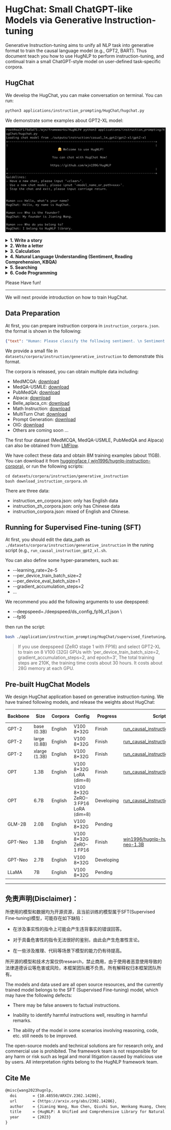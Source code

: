 # HugChat: Small ChatGPT-like Models via Generative Instruction-tuning

Generative Instruction-tuning aims to unify all NLP task into generative format to train the causal language model (e.g., GPT2, BART).
Thus document teach you how to use HugNLP to perform instruction-tuning, and continual train a small ChatGPT-style model on user-defined task-specific corpora.

## HugChat

We develop the HugChat, you can make conversation on terminal. You can run:
```bash
python3 applications/instruction_prompting/HugChat/hugchat.py
```

We demonstrate some examples about GPT2-XL model:


![image](../../images/hugchat_hello.jpg)

<details><summary><b>1. Write a story</b></summary>

![image](../../images/hugchat_story.jpg)

</details>

<details><summary><b>2. Write a letter</b></summary>

![image](../../images/hugchat_letter.jpg)

</details>

<details><summary><b>3. Calculation</b></summary>

![image]()

</details>

<details><summary><b>4. Natural Language Understanding (Sentiment, Reading Comprehension, KBQA)</b></summary>

![image](../../images/hugchat_nlu.jpg)

</details>

<details><summary><b>5. Searching</b></summary>

![image](../../images/hugchat_search.jpg)

</details>

<details><summary><b>6. Code Programming</b></summary>

![image](../../images/hugchat_code.jpg)

</details>


Please Have fun!

---


We will next provide introduction on how to train HugChat.

## Data Preparation

At first, you can prepare instruction corpora in ```instruction_corpora.json```. the format is shown in the following:
```json
{"text": "Human: Please classify the following sentiment. \n Sentiment: My girl friend likes this film, but I don' think so. \n HugChat: Negative. \n\n"},
```
We provide a small file in ```datasets/corpora/instruction/generative_instruction``` to demonstrate this format.

The corpora is released, you can obtain multiple data including:
- MedMCQA: [download](144.214.54.164:5000/MedMCQA.tar.gz)
- MedQA-USMLE: [download](144.214.54.164:5000/MedQA-USMLE.tar.gz)
- PubMedQA: [download](144.214.54.164:5000/PubMedQA.tar.gz)
- Alpaca: [download](https://github.com/tatsu-lab/stanford_alpaca/blob/main/alpaca_data.json)
- Belle_aplaca_cn: [download](https://huggingface.co/datasets/BelleGroup/train_1M_CN)
- Math Instruction: [download](https://huggingface.co/datasets/BelleGroup/school_math_0.25M)
- MultiTurn Chat: [download](https://huggingface.co/datasets/BelleGroup/multiturn_chat_0.8M)
- Prompt Generation: [download](https://huggingface.co/datasets/nomic-ai/gpt4all_prompt_generations_with_p3/tree/main)
- OIG: [download](https://huggingface.co/datasets/laion/OIG/tree/main)
- Others are coming soon ...

The first four dataset (MedMCQA, MedQA-USMLE, PubMedQA and Alpaca) can also be obtained from [LMFlow](https://github.com/OptimalScale/LMFlow).

We have collect these data and obtain 8M training examples (about 11GB). You can download it from [huggingface (
wjn1996/hugnlp-instruction-corpora)](https://huggingface.co/datasets/wjn1996/hugnlp-instruction-corpora), or run the following scripts:
```
cd datasets/corpora/instruction/generative_instruction
bash download_instruction_corpora.sh
```

There are three data:
- instruction_en_corpora.json: only has English data
- instruction_zh_corpora.json: only has Chinese data
- instruction_corpora.json: mixed of English and Chinese.

## Running for Supervised Fine-tuning (SFT)

<!-- We prepare a running script for training a GPT2-XL in ```./application/instruction_prompting/HugChat/supervised_finetuning/run_causal_instruction_gpt2_xl.sh```. -->

At first, you should edit the data_path as ```./datasets/corpora/instruction/generative_instruction``` in the runing script (e.g., ```run_causal_instruction_gpt2_xl.sh```.

You can also define some hyper-parameters, such as:
- --learning_rate=2e-5
- --per_device_train_batch_size=2
- --per_device_eval_batch_size=1
- --gradient_accumulation_steps=2
- ...

We recommend you add the following arguments to use deepspeed:
- --deepspeed=./deepspeed/ds_config_fp16_z1.json \
- --fp16

then run the script:

```bash
bash ./application/instruction_prompting/HugChat/supervised_finetuning/run_causal_instruction_gpt2_xl.sh
```

> If you use deepspeed (ZeRO stage 1 with FP16) and select GPT2-XL to train on 8 V100 (32G) GPUs with 'per_device_train_batch_size=2, gradient_accumulation_steps=2, and epoch=3', The total training steps are 210K, the training time costs about 30 hours. It costs about 28G memory at each GPU.

## Pre-built HugChat Models

We design HugChat application based on generative instruction-tuning.
We have trained following models, and release the weights about HugChat:

| Backbone | Size | Corpora | Config | Progress | Script | HuggingFace Model Link
| --- | --- | --- | --- | --- | --- | --- |
| GPT-2 | base (0.3B) | English | V100 8*32G | Finish | [run_causal_instruction_gpt2.sh](../../applications/instruction_prompting/HugChat/supervised_finetuning/run_casual_instruction_gpt2.sh) | [wjn1996/hugnlp-hugchat-gpt2](https://huggingface.co/wjn1996/hugnlp-hugchat-gpt2)
| GPT-2 | large (0.8B) | English | V100 8*32G | Finish | [run_causal_instruction_gpt2.sh](../../applications/instruction_prompting/HugChat/supervised_finetuning/run_casual_instruction_gpt2.sh) |
| GPT-2 | xlarge (1.3B) | English | V100 8*32G | Finish | [run_causal_instruction_gpt2_xl.sh]((../../applications/instruction_prompting/HugChat/supervised_finetuning/run_casual_instruction_gpt2_xl.sh)) | [wjn1996/hugnlp-hugchat-gpt2-xl](https://huggingface.co/wjn1996/hugnlp-hugchat-gpt2-xl)
| OPT | 1.3B | English | V100 8*32G LoRA (dim=8) | Finish | [run_causal_instruction_opt.sh]((../../applications/instruction_prompting/HugChat/supervised_finetuning/run_casual_instruction_opt.sh)) |
| OPT | 6.7B | English | V100 8*32G ZeRO-3 FP16 LoRA (dim=8) | Developing | [run_causal_instruction_opt_lora.sh]((../../applications/instruction_prompting/HugChat/supervised_finetuning/run_casual_instruction_opt_lora.sh)) |
| GLM-2B | 2.0B | English | V100 8*32G | Pending | |
| GPT-Neo | 1.3B | English | V100 8*32G ZeRO-1 FP16 | Finish | [wjn1996/hugnlp-hugchat-gpt-neo-1.3B](https://huggingface.co/wjn1996/hugnlp-hugchat-gpt-neo-1.3B) |
| GPT-Neo | 2.7B | English | V100 8*32G | Developing | |
| LLaMA | 7B | English | V100 8*32G | Pending | |

---

## 免责声明(Disclaimer)：

所使用的模型和数据均为开源资源，且当前训练的模型属于SFT(Supervised Fine-tuning)模型，可能存在如下缺陷：

- 在涉及事实性的指令上可能会产生违背事实的错误回答。

- 对于具备危害性的指令无法很好的鉴别，由此会产生危害性言论。

- 在一些涉及推理、代码等场景下模型的能力仍有待提高。

所开源的模型和技术方案仅供research，禁止商用，由于使用者恶意使用导致的法律道德诉讼等危害或风险，本框架团队概不负责。所有解释权归本框架团队所有。


The models and data used are all open source resources, and the currently trained model belongs to the SFT (Supervised Fine-tuning) model, which may have the following defects:

- There may be false answers to factual instructions.

- Inability to identify harmful instructions well, resulting in harmful remarks.

- The ability of the model in some scenarios involving reasoning, code, etc. still needs to be improved.

The open-source models and technical solutions are for research only, and commercial use is prohibited. The framework team is not responsible for any harm or risk such as legal and moral litigation caused by malicious use by users. All interpretation rights belong to the HugNLP framework team.

## Cite Me

```latex
@misc{wang2023hugnlp,
  doi       = {10.48550/ARXIV.2302.14286},
  url       = {https://arxiv.org/abs/2302.14286},
  author    = {Jianing Wang, Nuo Chen, Qiushi Sun, Wenkang Huang, Chengyu Wang, Ming Gao},
  title     = {HugNLP: A Unified and Comprehensive Library for Natural Language Processing},
  year      = {2023}
}
```
